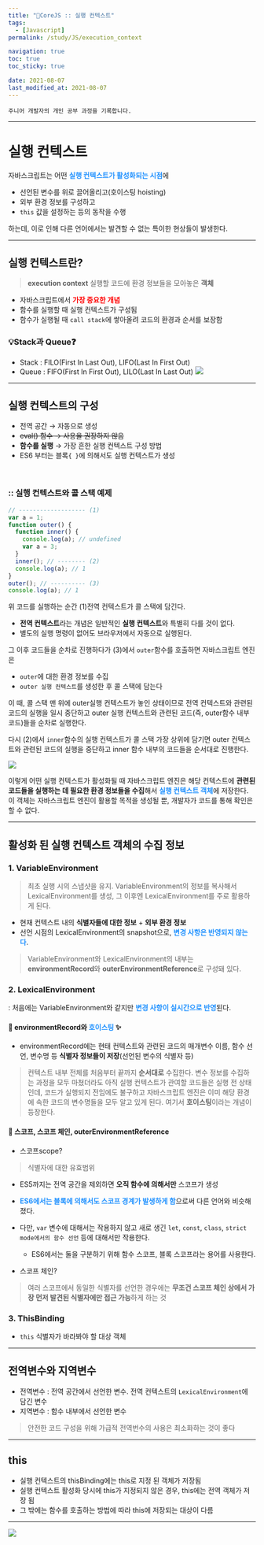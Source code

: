 ```yaml
---
title: "🐯CoreJS :: 실행 컨텍스트"
tags:
  - [Javascript]
permalink: /study/JS/execution_context

navigation: true
toc: true
toc_sticky: true

date: 2021-08-07
last_modified_at: 2021-08-07
---
```


`주니어 개발자의 개인 공부 과정을 기록합니다.`

---

# 실행 컨텍스트

자바스크립트는 어떤 <span style="color:dodgerblue">**실행 컨텍스트가 활성화되는 시점**</span>에
- 선언된 변수를 위로 끌어올리고(호이스팅 hoisting)
- 외부 환경 정보를 구성하고
- `this` 값을 설정하는 등의 동작을 수행

하는데, 이로 인해 다른 언어에서는 발견할 수 없는 특이한 현상들이 발생한다.

---
## 실행 컨텍스트란?
>**execution context**
실행할 코드에 환경 정보들을 모아놓은 **객체**

- 자바스크립트에서 <span style="color:red">**가장 중요한 개념**</span>
- 함수를 실행할 때 실행 컨텍스트가 구성됨
- 함수가 실행될 때 `call stack`에 쌓아올려 코드의 환경과 순서를 보장함

### 💡Stack과 Queue❓
- Stack : FILO(First In Last Out), LIFO(Last In First Out)
- Queue : FIFO(First In First Out), LILO(Last In Last Out)
![](https://images.velog.io/images/april_5/post/7b6280e4-447f-4ad7-8f66-11acaa9d5998/image.png)

---

## 실행 컨텍스트의 구성 
- 전역 공간 → 자동으로 생성
- ~~eval() 함수 → 사용을 권장하지 않음~~
- **함수를 실행** → 가장 흔한 실행 컨텍스트 구성 방법
- ES6 부터는 블록`{ }`에 의해서도 실행 컨텍스트가 생성 

<br />

### :: 실행 컨텍스트와 콜 스택 예제

```js
// ------------------- (1)
var a = 1;
function outer() {
  function inner() {
    console.log(a); // undefined
    var a = 3;
  }
  inner(); // -------- (2)
  console.log(a); // 1
}
outer(); // ---------- (3)
console.log(a); // 1
```
위 코드를 실행하는 순간 
(1)전역 컨텍스트가 콜 스택에 담긴다.
- **전역 컨텍스트**라는 개념은 일반적인 **실행 컨텍스트**와 특별히 다를 것이 없다. 
- 별도의 실행 명령이 없어도 브라우저에서 자동으로 실행된다.

그 이후 코드들을 순차로 진행하다가
(3)에서 `outer`함수를 호출하면 자바스크립트 엔진은 
- `outer`에 대한 환경 정보를 수집
- `outer 실행 컨텍스트`를 생성한 후 콜 스택에 담는다

이 때, 콜 스택 맨 위에 outer실행 컨텍스트가 놓인 상태이므로 전역 컨텍스트와 관련된 코드의 실행을 일시 중단하고 outer 실행 컨텍스트와 관련된 코드(즉, outer함수 내부 코드)들을 순차로 실행한다.

다시 (2)에서 `inner`함수의 실행 컨텍스트가 콜 스택 가장 상위에 담기면 outer 컨텍스트와 관련된 코드의 실행을 중단하고 inner 함수 내부의 코드들을 순서대로 진행한다.

![](https://images.velog.io/images/april_5/post/cf167098-2f0d-4883-ab98-b903e7d7d0f9/image.png)

이렇게 어떤 실행 컨텍스트가 활성화될 때 자바스크립트 엔진은 해당 컨텍스트에 **관련된 코드들을 실행하는 데 필요한 환경 정보들을 수집**해서 <span style="color:dodgerblue">**실행 컨텍스트 객체**</span>에 저장한다.
이 객체는 자바스크립트 엔진이 활용할 목적을 생성될 뿐, 개발자가 코드를 통해 확인은 할 수 없다.

---

## 활성화 된 실행 컨텍스트 객체의 수집 정보
### 1. VariableEnvironment
>최초 실행 시의 스냅샷을 유지. VariableEnvironment의 정보를 복사해서 LexicalEnvironment를 생성, 그 이후엔 LexicalEnvironment를 주로 활용하게 된다.

- 현재 컨텍스트 내의 **식별자들에 대한 정보** + **외부 환경 정보**
- 선언 시점의 LexicalEnvironment의 snapshot으로, <span style="color:dodgerblue">**변경 사항은 반영되지 않는다**</span>.

>VariableEnvironment와 LexicalEnvironment의 내부는 **environmentRecord**와 **outerEnvironmentReference**로 구성돼 있다.

### 2. LexicalEnvironment
: 처음에는 VariableEnvironment와 같지만 <span style="color:dodgerblue">**변경 사항이 실시간으로 반영**</span>된다.


#### 🚩 environmentRecord와 <span style="color:dodgerblue">**호이스팅**</span> ✨
  - environmentRecord에는 현태 컨텍스트와 관련된 코드의 매개변수 이름, 함수 선언, 변수명 등 **식별자 정보들이 저장**(선언된 변수의 식별자 등)
>컨텍스트 내부 전체를 처음부터 끝까지 **순서대로** 수집한다.
변수 정보를 수집하는 과정을 모두 마쳤더라도 아직 실행 컨텍스트가 관여할 코드들은 실행 전 상태인데, 
코드가 실행되지 전임에도 불구하고 자바스크립트 엔진은 이미 해당 환경에 속한 코드의 변수명들을 모두 알고 있게 된다. 여기서 **호이스팅**이라는 개념이 등장한다.

#### 🚩 스코프, 스코프 체인, outerEnvironmentReference
- 스코프scope?
>식별자에 대한 유효범위

  - ES5까지는 전역 공간을 제외하면 **오직 함수에 의해서만** 스코프가 생성
  - <span style="color:dodgerblue">**ES6에서는 블록에 의해서도 스코프 경계가 발생하게 함**</span>으로써 다른 언어와 비슷해졌다. 
  - 다만, `var` 변수에 대해서는 작용하지 않고 새로 생긴 `let`, `const`, `class`, `strict mode에서의 함수 선언` 등에 대해서만 작용한다.
    - ES6에서는 둘을 구분하기 위해 함수 스코프, 블록 스코프라는 용어를 사용한다.

- 스코프 체인?
>여러 스코프에서 동일한 식별자를 선언한 경우에는 **무조건 스코프 체인 상에서 가장 먼저 발견된 식별자에만 접근 가능**하게 하는 것

### 3. ThisBinding
  - `this` 식별자가 바라봐야 할 대상 객체

---

## 전역변수와 지역변수
- 전역변수 : 전역 공간에서 선언한 변수. 전역 컨텍스트의 `LexicalEnvironment`에 담긴 변수
- 지역변수 : 함수 내부에서 선언한 변수

>안전한 코드 구성을 위해 가급적 전역번수의 사용은 최소화하는 것이 좋다

---

## this
- 실행 컨텍스트의 thisBinding에는 this로 지정 된 객체가 저장됨
- 실행 컨텍스트 활성화 당시에 this가 지정되지 않은 경우, this에는 전역 객체가 저장 됨
- 그 밖에는 함수를 호출하는 방법에 따라 this에 저장되는 대상이 다름

---

![](https://images.velog.io/images/april_5/post/1f2612fe-98c3-48e0-9e51-606c2dfa834a/%E1%84%89%E1%85%B5%E1%86%AF%E1%84%92%E1%85%A2%E1%86%BC%20%E1%84%8F%E1%85%A5%E1%86%AB%E1%84%90%E1%85%A6%E1%86%A8%E1%84%89%E1%85%B3%E1%84%90%E1%85%B3.jpeg)


